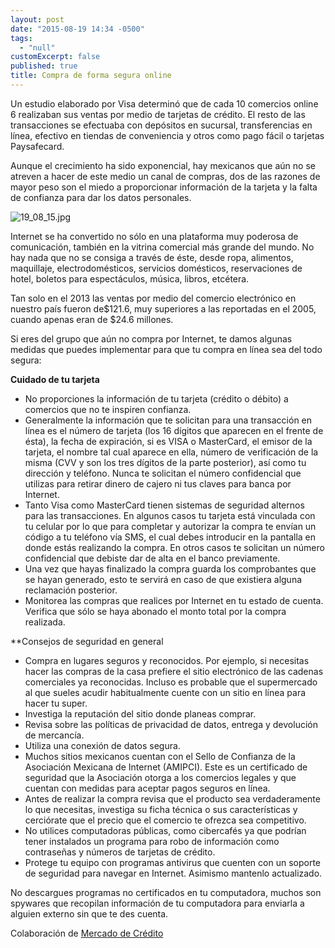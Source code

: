 ```yaml
---
layout: post
date: "2015-08-19 14:34 -0500"
tags: 
  - "null"
customExcerpt: false
published: true
title: Compra de forma segura online
---
```



Un estudio elaborado por Visa determinó que de cada 10 comercios online 6 realizaban sus ventas por medio de tarjetas de crédito. El resto de las transacciones se efectuaba con depósitos en sucursal, transferencias en línea, efectivo en tiendas de conveniencia y otros como pago fácil o tarjetas Paysafecard. 

Aunque el crecimiento ha sido exponencial, hay mexicanos que aún no se atreven a hacer de este medio un canal de compras, dos de las razones de mayor peso son el miedo a proporcionar información de la tarjeta y la falta de confianza para dar los datos personales. 

![19_08_15.jpg]({{site.baseurl}}/img/19_08_15.jpg)

Internet se ha convertido no sólo en una plataforma muy poderosa de comunicación, también en la vitrina comercial más grande del mundo. No hay nada que no se consiga a través de éste, desde ropa, alimentos, maquillaje, electrodomésticos, servicios domésticos, reservaciones de hotel, boletos para espectáculos, música, libros, etcétera.

Tan solo en el 2013 las ventas por medio del comercio electrónico en nuestro país fueron de$121.6, muy superiores a las reportadas en el 2005, cuando apenas eran de $24.6 millones. 

Si eres del  grupo que aún no compra por Internet, te damos algunas medidas que puedes implementar para que tu compra en línea sea del todo segura:

**Cuidado de tu tarjeta**
- No proporciones la información de tu tarjeta (crédito o débito) a comercios que no te inspiren confianza.
- Generalmente la información que te solicitan para una transacción en línea es el número de tarjeta (los 16 dígitos que aparecen en el frente de ésta), la fecha de expiración, si es VISA o MasterCard, el emisor de la tarjeta, el nombre tal cual aparece en ella, número de verificación de la misma (CVV y son los tres dígitos de la parte posterior), así como tu dirección y teléfono. Nunca te solicitan el número confidencial que utilizas para retirar dinero de cajero ni tus claves para banca por Internet.
- Tanto Visa como MasterCard tienen sistemas de seguridad alternos para las transacciones. En algunos casos tu tarjeta está vinculada con tu celular por lo que para completar y autorizar la compra te envían un código a tu teléfono vía SMS, el cual debes introducir en la pantalla en donde estás realizando la compra. En otros casos te solicitan un número confidencial que debiste dar de alta en el banco previamente.
- Una vez que hayas finalizado la compra guarda los comprobantes que se hayan generado, esto te servirá en caso de que existiera alguna reclamación posterior.
- Monitorea las compras que realices por Internet en tu estado de cuenta. Verifica que sólo se haya abonado el monto total por la compra realizada. 

**Consejos de seguridad en general

- Compra en lugares seguros y reconocidos. Por ejemplo, si necesitas hacer las compras de la casa prefiere el sitio electrónico de las cadenas comerciales ya reconocidas. Incluso es probable que el supermercado al que sueles acudir habitualmente cuente con un sitio en línea para hacer tu super.
- Investiga la reputación del sitio donde planeas comprar.
- Revisa sobre las políticas de privacidad de datos, entrega y devolución de mercancía.
- Utiliza una conexión de datos segura.
- Muchos sitios mexicanos cuentan con el Sello de Confianza de la Asociación Mexicana de Internet (AMIPCI). Este es un certificado de seguridad que la Asociación otorga a los comercios legales y que cuentan con medidas para aceptar pagos seguros en línea.
- Antes de realizar la compra revisa que el producto sea verdaderamente lo que necesitas, investiga su ficha técnica o sus características y cerciórate que el precio que el comercio te ofrezca sea competitivo. 
- No utilices computadoras públicas, como cibercafés ya que podrían tener instalados un programa para robo de información como contraseñas y números de tarjetas de crédito.
- Protege tu equipo con programas antivirus que cuenten con un soporte de seguridad para navegar en Internet. Asimismo mantenlo actualizado.

No descargues programas no certificados en tu computadora, muchos son spywares que recopilan información de tu computadora para enviarla a alguien externo sin que te des cuenta.

Colaboración de [Mercado de Crédito](https://mercadodecredito.com/?utm_source=google&utm_medium=cpc&utm_campaign=Cr%C3%A9dito%20Negocio%2FEmpresa)
